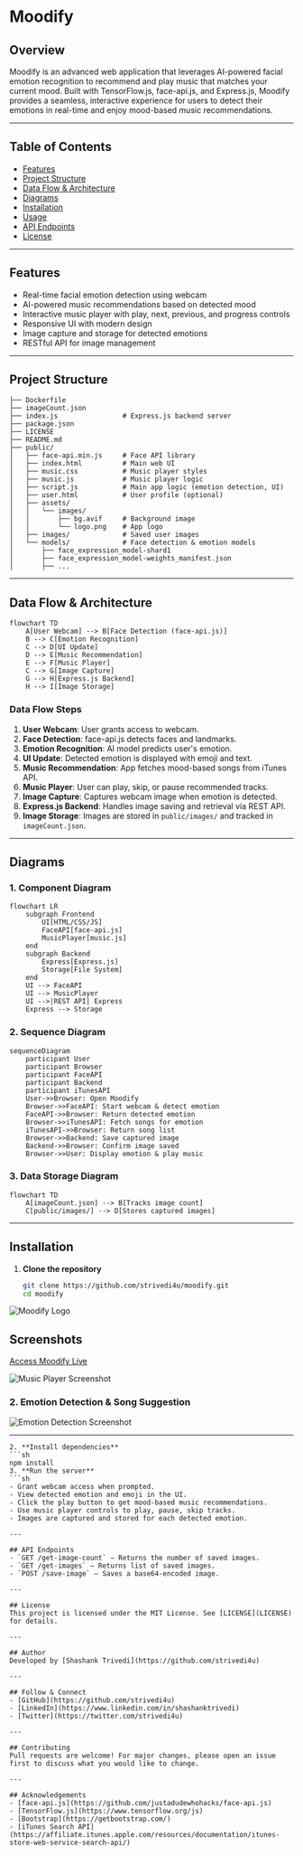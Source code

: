 # Moodify

## Overview
Moodify is an advanced web application that leverages AI-powered facial emotion recognition to recommend and play music that matches your current mood. Built with TensorFlow.js, face-api.js, and Express.js, Moodify provides a seamless, interactive experience for users to detect their emotions in real-time and enjoy mood-based music recommendations.

---

## Table of Contents
- [Features](#features)
- [Project Structure](#project-structure)
- [Data Flow & Architecture](#data-flow--architecture)
- [Diagrams](#diagrams)
- [Installation](#installation)
- [Usage](#usage)
- [API Endpoints](#api-endpoints)
- [License](#license)

---

## Features
- Real-time facial emotion detection using webcam
- AI-powered music recommendations based on detected mood
- Interactive music player with play, next, previous, and progress controls
- Responsive UI with modern design
- Image capture and storage for detected emotions
- RESTful API for image management

---

## Project Structure
```
├── Dockerfile
├── imageCount.json
├── index.js                # Express.js backend server
├── package.json
├── LICENSE
├── README.md
├── public/
│   ├── face-api.min.js     # Face API library
│   ├── index.html          # Main web UI
│   ├── music.css           # Music player styles
│   ├── music.js            # Music player logic
│   ├── script.js           # Main app logic (emotion detection, UI)
│   ├── user.html           # User profile (optional)
│   ├── assets/
│   │   └── images/
│   │       ├── bg.avif     # Background image
│   │       └── logo.png    # App logo
│   ├── images/             # Saved user images
│   └── models/             # Face detection & emotion models
│       ├── face_expression_model-shard1
│       ├── face_expression_model-weights_manifest.json
│       ├── ...
```

---

## Data Flow & Architecture

```mermaid
flowchart TD
    A[User Webcam] --> B[Face Detection (face-api.js)]
    B --> C[Emotion Recognition]
    C --> D[UI Update]
    D --> E[Music Recommendation]
    E --> F[Music Player]
    C --> G[Image Capture]
    G --> H[Express.js Backend]
    H --> I[Image Storage]
```

### Data Flow Steps
1. **User Webcam**: User grants access to webcam.
2. **Face Detection**: face-api.js detects faces and landmarks.
3. **Emotion Recognition**: AI model predicts user's emotion.
4. **UI Update**: Detected emotion is displayed with emoji and text.
5. **Music Recommendation**: App fetches mood-based songs from iTunes API.
6. **Music Player**: User can play, skip, or pause recommended tracks.
7. **Image Capture**: Captures webcam image when emotion is detected.
8. **Express.js Backend**: Handles image saving and retrieval via REST API.
9. **Image Storage**: Images are stored in `public/images/` and tracked in `imageCount.json`.

---

## Diagrams

### 1. Component Diagram
```mermaid
flowchart LR
    subgraph Frontend
        UI[HTML/CSS/JS]
        FaceAPI[face-api.js]
        MusicPlayer[music.js]
    end
    subgraph Backend
        Express[Express.js]
        Storage[File System]
    end
    UI --> FaceAPI
    UI --> MusicPlayer
    UI -->|REST API| Express
    Express --> Storage
```

### 2. Sequence Diagram
```mermaid
sequenceDiagram
    participant User
    participant Browser
    participant FaceAPI
    participant Backend
    participant iTunesAPI
    User->>Browser: Open Moodify
    Browser->>FaceAPI: Start webcam & detect emotion
    FaceAPI->>Browser: Return detected emotion
    Browser->>iTunesAPI: Fetch songs for emotion
    iTunesAPI->>Browser: Return song list
    Browser->>Backend: Save captured image
    Backend->>Browser: Confirm image saved
    Browser->>User: Display emotion & play music
```

### 3. Data Storage Diagram
```mermaid
flowchart TD
    A[imageCount.json] --> B[Tracks image count]
    C[public/images/] --> D[Stores captured images]
```

---

## Installation

1. **Clone the repository**
   ```sh
   git clone https://github.com/strivedi4u/moodify.git
   cd moodify
![Moodify Logo](./public/assets/images/logo.png)


## Screenshots
[Access Moodify Live](https://moodify4u.azurewebsites.net)

![Music Player Screenshot](docs/screenshots/music-player.png)

### 2. Emotion Detection & Song Suggestion
![Emotion Detection Screenshot](docs/screenshots/emotion-detection.png)

---
   ```
2. **Install dependencies**
   ```sh
   npm install
3. **Run the server**
   ```sh
- Grant webcam access when prompted.
- View detected emotion and emoji in the UI.
- Click the play button to get mood-based music recommendations.
- Use music player controls to play, pause, skip tracks.
- Images are captured and stored for each detected emotion.

---

## API Endpoints
- `GET /get-image-count` — Returns the number of saved images.
- `GET /get-images` — Returns list of saved images.
- `POST /save-image` — Saves a base64-encoded image.

---

## License
This project is licensed under the MIT License. See [LICENSE](LICENSE) for details.

---

## Author
Developed by [Shashank Trivedi](https://github.com/strivedi4u)

---

## Follow & Connect
- [GitHub](https://github.com/strivedi4u)
- [LinkedIn](https://www.linkedin.com/in/shashanktrivedi)
- [Twitter](https://twitter.com/strivedi4u)

---

## Contributing
Pull requests are welcome! For major changes, please open an issue first to discuss what you would like to change.

---

## Acknowledgements
- [face-api.js](https://github.com/justadudewhohacks/face-api.js)
- [TensorFlow.js](https://www.tensorflow.org/js)
- [Bootstrap](https://getbootstrap.com/)
- [iTunes Search API](https://affiliate.itunes.apple.com/resources/documentation/itunes-store-web-service-search-api/)
